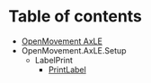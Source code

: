 # Table of contents

* [OpenMovement AxLE](README.md)
* OpenMovement.AxLE.Setup
  * LabelPrint
    * [PrintLabel](openmovement.axle.setup/labelprint/printlabel.md)

